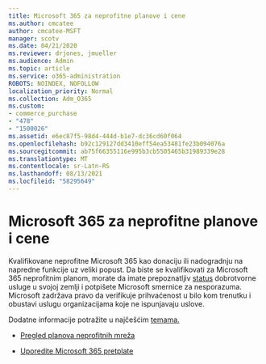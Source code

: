 ```yaml
---
title: Microsoft 365 za neprofitne planove i cene
ms.author: cmcatee
author: cmcatee-MSFT
manager: scotv
ms.date: 04/21/2020
ms.reviewer: drjones, jmueller
ms.audience: Admin
ms.topic: article
ms.service: o365-administration
ROBOTS: NOINDEX, NOFOLLOW
localization_priority: Normal
ms.collection: Adm_O365
ms.custom:
- commerce_purchase
- "478"
- "1500026"
ms.assetid: e6ec87f5-98d4-444d-b1e7-dc36cd60f064
ms.openlocfilehash: b92c129127dd3410eff54ea53481fe23b094076a
ms.sourcegitcommit: ab75f66355116e995b3cb5505465b31989339e28
ms.translationtype: MT
ms.contentlocale: sr-Latn-RS
ms.lasthandoff: 08/13/2021
ms.locfileid: "58295649"
---
```

# <a name="microsoft-365-for-nonprofit-plans-and-pricing"></a>Microsoft 365 za neprofitne planove i cene

Kvalifikovane neprofitne Microsoft 365 kao donaciju ili nadogradnju na napredne funkcije uz veliki popust. Da biste se kvalifikovati za Microsoft 365 neprofitnim planom, morate da imate prepoznatljiv [status](https://go.microsoft.com/fwlink/p/?LinkID=330253) dobrotvorne usluge u svojoj zemlji i potpišete Microsoft smernice za nesporazuma. Microsoft zadržava pravo da verifikuje prihvaćenost u bilo kom trenutku i obustavi uslugu organizacijama koje ne ispunjavaju uslove.
  
Dodatne informacije potražite u najčešćim [temama.](https://products.office.com/nonprofit/office-365-nonprofit)
  
- [Pregled planova neprofitnih mreža](https://products.office.com/nonprofit/office-365-nonprofit-plans-and-pricing?tab=1)

- [Uporedite Microsoft 365 pretplate](https://products.office.com/business/compare-more-office-365-for-business-plans)